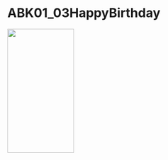 # ABK01_03HappyBirthday


<img src="https://user-images.githubusercontent.com/32328761/143727416-49653167-3200-4904-975d-e2fdc3134395.jpg" width="150" height="280">


